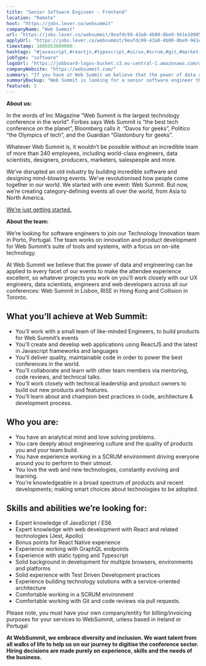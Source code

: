 ```yaml
---
title: "Senior Software Engineer - Frontend"
location: "Remote"
host: "https://jobs.lever.co/websummit"
companyName: "Web Summit"
url: "https://jobs.lever.co/websummit/9eafdc99-43a0-4b00-8be9-941e10905739"
applyUrl: "https://jobs.lever.co/websummit/9eafdc99-43a0-4b00-8be9-941e10905739/apply"
timestamp: 1606953600000
hashtags: "#javascript,#reactjs,#typescript,#ui/ux,#scrum,#git,#marketing,#analysis,#office"
jobType: "software"
logoUrl: "https://jobboard-logos-bucket.s3.eu-central-1.amazonaws.com/web-summit"
companyWebsite: "https://websummit.com/"
summary: "If you have at Web Summit we believe that the power of data and engineering can be applied to every facet of our events to make the attendee experience excellent, so whatever projects you work on you’ll work closely with our UX engineers, data scientists, engineers and web developers across all our conferences, consider applying to Web Summit's job post for a new senior software engineer."
summaryBackup: "Web Summit is looking for a senior software engineer that has experience in: #javascript, #reactjs, #typescript."
featured: 5
---
```


**About us:**

In the words of Inc Magazine “Web Summit is the largest technology conference in the world”. Forbes says Web Summit is “the best tech conference on the planet”, Bloomberg calls it  “Davos for geeks”, Politico “the Olympics of tech”, and the Guardian “Glastonbury for geeks”.

Whatever Web Summit is, it wouldn’t be possible without an incredible team of more than 240 employees, including world-class engineers, data scientists, designers, producers, marketers, salespeople and more.

We’ve disrupted an old industry by building incredible software and designing mind-blowing events. We’ve revolutionised how people come together in our world. We started with one event: Web Summit. But now, we’re creating category-defining events all over the world, from Asia to North America.  

[We’re just getting started.](https://youtu.be/HmcKuSjAdL4)

**About the team:**

We’re looking for software engineers to join our Technology Innovation team in Porto, Portugal. The team works on innovation and product development for Web Summit’s suite of tools and systems, with a focus on on-site technology.

At Web Summit we believe that the power of data and engineering can be applied to every facet of our events to make the attendee experience excellent, so whatever projects you work on you’ll work closely with our UX engineers, data scientists, engineers and web developers across all our conferences: Web Summit in Lisbon, RISE in Hong Kong and Collision in Toronto.

## What you’ll achieve at Web Summit:

*   You’ll work with a small team of like-minded Engineers, to build products for Web Summit’s events
*   You'll create and develop web applications using ReactJS and the latest in Javascript frameworks and languages
*   You’ll deliver quality, maintainable code in order to power the best conferences in the world.
*   You’ll collaborate and learn with other team members via mentoring, code reviews, and technical talks.
*   You'll work closely with technical leadership and product owners to build out new products and features.
*   You’ll learn about and champion best practices in code, architecture & development process.

## Who you are:

*   You have an analytical mind and love solving problems.
*   You care deeply about engineering culture and the quality of products you and your team build.
*   You have experience working in a SCRUM environment driving everyone around you to perform to their utmost.
*   You love the web and new technologies, constantly evolving and learning.
*   You’re knowledgeable in a broad spectrum of products and recent developments; making smart choices about technologies to be adopted.

## Skills and abilities we’re looking for:

*   Expert knowledge of JavaScript / ES6
*   Expert knowledge with web development with React and related technologies (Jest, Apollo)
*   Bonus points for React Native experience
*   Experience working with GraphQL endpoints
*   Experience with static typing and Typescript
*   Solid background in development for multiple browsers, environments and platforms
*   Solid experience with Test Driven Development practices
*   Experience building technology solutions with a service-oriented architecture
*   Comfortable working in a SCRUM environment
*   Comfortable working with Git and code reviews via pull requests.

Please note, you must have your own company/entity for billing/invoicing purposes for your services to WebSummit, unless based in Ireland or Portugal

**At WebSummit, we embrace diversity and inclusion. We want talent from all walks of life to help us on our journey to digitise the conference sector. Hiring decisions are made purely on experience, skills and the needs of the business.**
